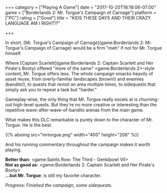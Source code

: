 +++
category = ["Playing A Game"]
date = "2017-10-20T18:18:06-07:00"
game = ["Borderlands 2: Mr. Torgue's Campaign of Carnage"]
platform = ["PC"]
rating = ["Good"]
title = "KIDS THESE DAYS AND THEIR CRAZY LANGUAGE AM I RIGHT!?"

+++

In short, [Mr. Torgue's Campaign of Carnage](game:Borderlands 2: Mr. Torgue's Campaign of Carnage) would be a firm "meh" if not for Mr. Torgue himself.

Where [Captain Scarlett](game:Borderlands 2: Captain Scarlett and Her Pirate's Booty) offered "more of the same" <game:Borderlands 2>-style content, Mr. Torgue offers less.  The whole campaign smacks heavily of asset reuse, from overly-familiar landscapes (brown!) and enemies (bandits!), to quests that revisit an area multiple times, to sidequests that simply ask you to repeat a task but "harder."

Gameplay-wise, the only thing that Mr. Torgue really excels at is churning-out high-level quests.  But they're no more creative or interesting than the repetitive wave-after-wave-of-bandits arenas from the main game.

What makes this DLC remarkable is purely down to the character of Mr. Torgue.  He is the best.

{{% absimg src="mrtorgue.png" width="400" height="206" %}}

And his running commentary throughout the campaign makes it worth playing.

<b>Better than</b>: <game:Saints Row: The Third - Genkibowl VII>  
<b>Not as good as</b>: <game:Borderlands 2: Captain Scarlett and Her Pirate's Booty>  
<b>...but Mr. Torgue</b>: is still my favorite character.

<i>Progress: Finished the campaign, some sidequests.</i>
